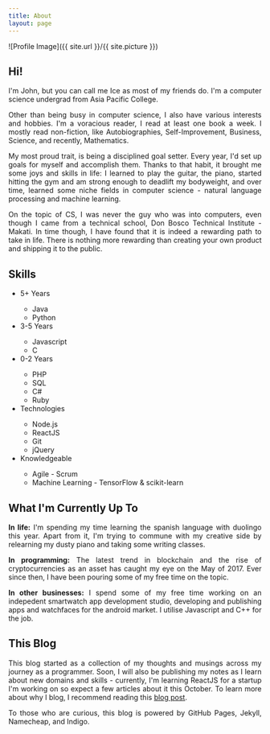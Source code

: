 ```yaml
---
title: About
layout: page
---
```

![Profile Image]({{ site.url }}/{{ site.picture }})

<h2>Hi!</h2>

<p align="justify">I'm John, but you can call me Ice as most of my friends do. I'm a computer science undergrad from Asia Pacific College.</p>

<p align="justify">Other than being busy in computer science, I also have various interests and hobbies. I'm a voracious reader, I read at least one book a week. I mostly read non-fiction, like Autobiographies, Self-Improvement, Business, Science, and recently, Mathematics.</p>

<p align="justify">My most proud trait, is being a disciplined goal setter. Every year, I'd set up goals for myself and accomplish them. Thanks to that habit, it brought me some joys and skills in life: I learned to play the guitar, the piano, started hitting the gym and am strong enough to deadlift my bodyweight, and over time, learned some niche fields in computer science - natural language processing and machine learning.</p>

<p align="justify">On the topic of CS, I was never the guy who was into computers, even though I came from a technical school, Don Bosco Technical Institute - Makati. In time though, I have found that it is indeed a rewarding path to take in life. There is nothing more rewarding than creating your own product and shipping it to the public.</p>

<h2>Skills</h2>

<ul class="skill-list">
	<li>5+ Years</li>
	  <ul>
		<li>Java</li>
		<li>Python</li>
	  </ul>
	<li>3-5 Years</li>
	  <ul>
	    <li>Javascript</li>
	    <li>C</li>
	  </ul>
	<li>0-2 Years</li>
	  <ul>
	    <li>PHP</li>
		<li>SQL</li>
		<li>C#</li>
	    <li>Ruby</li>
	  </ul>
	<li>Technologies</li>
	  <ul>
	    <li>Node.js</li>
	    <li>ReactJS</li>
	    <li>Git</li>
		<li>jQuery</li>
	  </ul>
	<li>Knowledgeable</li>
	  <ul>
		<li>Agile - Scrum</li>
		<li>Machine Learning - TensorFlow & scikit-learn</li>
	  </ul>
</ul>

<h2>What I'm Currently Up To</h2>
<p align="justify"><strong>In life:</strong>
I'm spending my time learning the spanish language with duolingo this year. Apart from it, I'm trying to commune with my creative side by relearning my dusty piano and taking some writing classes.</p>
<p align="justify"><strong>In programming:</strong> The latest trend in blockchain and the rise of cryptocurrencies as an asset has caught my eye on the May of 2017. Ever since then, I have been pouring some of my free time on the topic. </p>
<p align="justify"><strong>In other businesses:</strong>
I spend some of my free time working on an indepedent smartwatch app development studio, developing and publishing apps and watchfaces for the android market. I utilise Javascript and C++ for the job.</p>

<h2>This Blog</h2>
<p align="justify">This blog started as a collection of my thoughts and musings across my journey as a programmer. Soon, I will also be publishing my notes as I learn about new domains and skills - currently, I'm learning ReactJS for a startup I'm working on so expect a few articles about it this October. To learn more about why I blog, I recommend reading this <a href="http://johnamata.com/i-blog-because/">blog post</a>. </p>

<p align="justify">To those who are curious, this blog is powered by GitHub Pages, Jekyll, Namecheap, and Indigo.</p>
